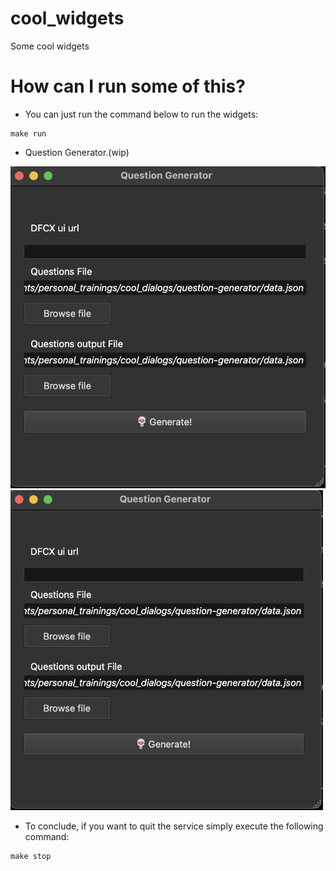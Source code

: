 # cool_widgets
Some cool widgets

# How can I run some of this?
- You can just run the command below to run the widgets:
```
make run
```

- Question Generator.(wip)

![generator](https://github.com/NorberMV/cool_widgets/blob/master/resources/generator.png)
<img src="https://github.com/NorberMV/cool_widgets/blob/master/resources/generator.png" width="500">


- To conclude, if you want to quit the service simply execute the following command:
```
make stop